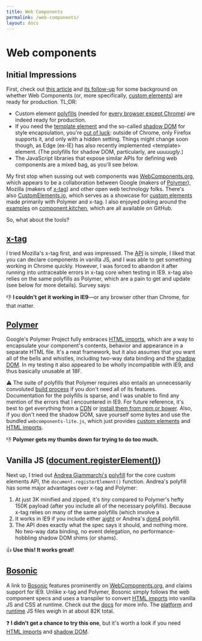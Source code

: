 ```yaml
---
title: Web Components
permalink: /web-components/
layout: docs
---
```

# Web components

## Initial Impressions
First, check out [this article](http://developer.telerik.com/featured/web-components-arent-ready-production-yet/) and [its follow-up](http://developer.telerik.com/featured/web-components-ready-production/) for some background on whether Web Components (or, more specifically, [custom elements]) are ready for production. TL;DR:

* Custom element [polyfills](https://github.com/WebReflection/document-register-element) (needed for [every browser except Chrome](http://caniuse.com/#search=custom%20elements)) are indeed ready for production.
* If you need the [template element](https://developer.mozilla.org/en-US/docs/Web/HTML/Element/template) and the so-called [shadow DOM](http://www.html5rocks.com/en/tutorials/webcomponents/shadowdom/) for style encapsulation, you're [out of luck](http://caniuse.com/#search=shadow%20dom): outside of Chrome, only Firefox supports it, and only with a hidden setting. Things might change soon though, as Edge (ex-IE) has also recently implemented &lt;template> element. (The polyfills for shadow DOM, particularly, are *uuuuugly*.)
* The JavaScript libraries that expose similar APIs for defining web components are a mixed bag, as you'll see below.

My first stop when sussing out web components was [WebComponents.org], which appears to be a collaboration between Google (makers of [Polymer]), Mozilla (makers of [x-tag]) and other open web technology folks. There's also [CustomElements.io](https://customelements.io/), which serves as a showcase for [custom elements] made primarily with Polymer and x-tag. I also enjoyed poking around the [examples](http://component.kitchen/components) on [component.kitchen], which are all available on GitHub.

So, what about the tools?

## [x-tag]
I tried Mozilla's x-tag first, and was impressed. The [API](http://x-tags.org/docs) is simple, I liked that you can declare components in vanilla JS, and I was able to get something working in Chrome quickly. However, I was forced to abandon it after running into untraceable errors in x-tag core when testing in IE9. x-tag also relies on the same polyfills as Polymer, which are a pain to get and update (see below for more details). Survey says:

:-1: **I couldn't get it working in IE9**—or any browser other than Chrome, for that matter.

## [Polymer]
Google's Polymer Project fully embraces [HTML imports], which are a way to encapsulate your component's contents, behavior and appearance in a separate HTML file. It's a neat framework, but it also assumes that you want all of the bells and whistles, including two-way data binding and the [shadow DOM]. In my testing it also appeared to be wholly incompatible with IE9, and thus basically unusable at 18F.

:warning: The suite of polyfills that Polymer requires also entails an unnecessarily convoluted [build process](https://www.polymer-project.org/0.5/resources/tooling-strategy.html#building-individual-polyfills) if you don't need all of its features. Documentation for the polyfills is sparse, and I was unable to find any mention of the errors that I encountered in IE9. For future reference, it's best to get everything from a [CDN](http://cdnjs.com/libraries/webcomponentsjs) or [install them from npm or bower](http://webcomponents.org/polyfills/). Also, if you don't need the shadow DOM, save yourself some bytes and use the bundled `webcomponents-lite.js`, which just provides [custom elements] and [HTML imports].

:-1: **Polymer gets my thumbs down for trying to do too much.**

## Vanilla JS ([document.registerElement()](https://github.com/WebReflection/document-register-element))
Next up, I tried out [Andrea Giammarchi's](http://webreflection.blogspot.com/2014/07/a-w3c-custom-elements-alternative.html) [polyfill](https://github.com/WebReflection/document-register-element) for the core custom elements API, the `document.registerElement()` function. Andrea's polyfill has some major advantages over x-tag and Polymer:

1. At just 3K minified and zipped, it's *tiny* compared to Polymer's hefty 150K payload (after you include all of the necessary polyfills). Because x-tag relies on many of the same polyfills (which involve a
2. It works in IE9 if you include either [aight] or Andrea's [dom4] polyfill.
3. The API does exactly what the spec says it should, and nothing more. No two-way data binding, no event delegation, no performance-hobbling shadow DOM shims (or shams).

:+1: **Use this! It works great!**

## [Bosonic]
A link to [Bosonic] features prominently on [WebComponents.org], and claims support for IE9. Unlike x-tag and Polymer, Bosonic simply follows the web component specs and uses a transpiler to convert [HTML imports] into vanilla JS and CSS at runtime. Check out the [docs](http://bosonic.github.io/documentation.html) for more info. The [platform](https://github.com/bosonic/bosonic/blob/master/dist/bosonic-platform.js) and [runtime](https://github.com/bosonic/bosonic/blob/master/dist/bosonic-runtime.js) JS files weigh in at about 82K total.

:question: **I didn't get a chance to try this one**, but it's worth a look if you need [HTML imports] and [shadow DOM].

[x-tag]: http://x-tags.org/
[Polymer]: https://www.polymer-project.org/
[Bosonic]: http://bosonic.github.io/
[WebComponents.org]: http://webcomponents.org/
[component.kitchen]: http://component.kitchen/
[custom elements]: http://www.smashingmagazine.com/2014/03/04/introduction-to-custom-elements/
[HTML imports]: http://webcomponents.org/articles/introduction-to-html-imports/
[template tag]: http://www.html5rocks.com/en/tutorials/webcomponents/template/
[shadow DOM]: http://www.html5rocks.com/en/tutorials/webcomponents/shadowdom/
[aight]: https://github.com/shawnbot/aight
[dom4]: https://github.com/WebReflection/dom4

